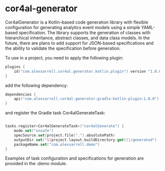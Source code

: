 # cor4al-generator

Cor4alGenerator is a Kotlin-based code generation library with flexible configuration for generating analytics event models using a simple YAML-based specification. The library supports the generation of classes with hierarchical inheritance, abstract classes, and data class models. In the future, there are plans to add support for JSON-based specifications and the ability to validate the specification before generation.

To use in a project, you need to apply the following plugin:

```kotlin
plugins {
    id("com.alexsarrell.cor4al.generator.kotlin.plugin") version "1.0.0"
}
```

add the following dependency:

```kotlin
dependencies {
    api("com.alexsarrell.cor4al-generator:gradle-kotlin-plugin:1.0.0")
}
```

and register the Gradle task Cor4alGenerateTask:
```kotlin

tasks.register<Cor4alGenerateTask>("cor4alGenerate") {
    mode.set("unsafe")
    specSource.set(project.file(".").absolutePath)
    outputDir.set("${project.layout.buildDirectory.get()}/generated")
    packageName.set("com.alexsarrell.demo")
}
```

Examples of task configuration and specifications for generation are provided in the :demo module.